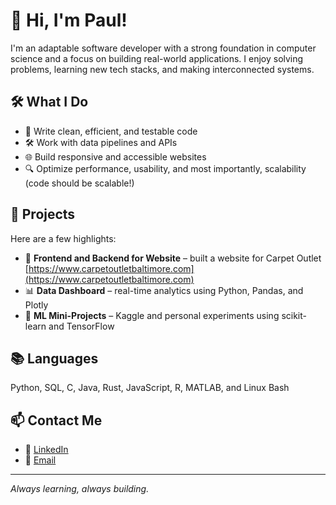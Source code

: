 # 👋 Hi, I'm Paul!

I'm an adaptable software developer with a strong foundation in computer science and a focus on building real-world applications. I enjoy solving problems, learning new tech stacks, and making interconnected systems.

## 🛠️ What I Do

- 🧠 Write clean, efficient, and testable code
- 🛠️ Work with data pipelines and APIs
- 🌐 Build responsive and accessible websites
- 🔍 Optimize performance, usability, and most importantly, scalability (code should be scalable!)

## 🚀 Projects

Here are a few highlights:
- 🔧 **Frontend and Backend for Website** – built a website for Carpet Outlet [https://www.carpetoutletbaltimore.com](https://www.carpetoutletbaltimore.com)
- 📊 **Data Dashboard** – real-time analytics using Python, Pandas, and Plotly
- 🧠 **ML Mini-Projects** – Kaggle and personal experiments using scikit-learn and TensorFlow

## 📚 Languages

Python, SQL, C, Java, Rust, JavaScript, R, MATLAB, and Linux Bash

## 📫 Contact Me

- 🔗 [LinkedIn](https://linkedin.com/in/paul-makarevich)
- 📧 [Email](mailto:pdmakarev@gmail.com)

---

*Always learning, always building.*

